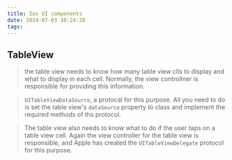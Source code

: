 ```yaml
---
title: Ios UI components
date: 2024-07-03 10:24:20
tags:
---
```


## TableView

> the table view needs to know how many table view clls to display and what to display in each cell. Normally, the view controllner is responsible for providing this information.

> `UITableViewDataSource`, a protocal for this purpose. All you need to do is set the table view's `dataSource` property to class and implement the required methods of ths protocol.

> The table view also needs to know what to do if the user  taps on a table view cell. Again the view controller for the table view is responsible, and Apple has created the `UITableViewDelegate` protocol for this purpose.



